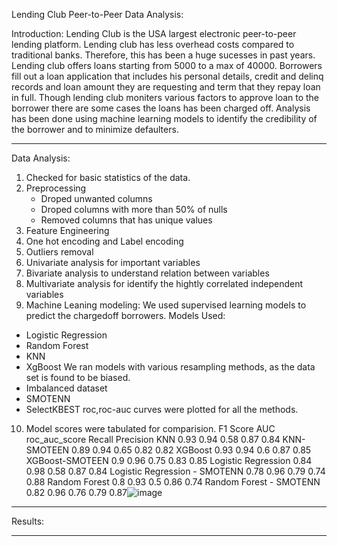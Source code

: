 Lending Club Peer-to-Peer Data Analysis:

Introduction:
Lending Club is the USA largest electronic peer-to-peer lending platform. Lending club has less overhead costs compared to traditional banks. Therefore, this has been a huge sucesses in past years. Lending club offers loans starting from 5000 to a max of 40000. Borrowers fill out a loan application that includes his personal details, credit and delinq records and loan amount they are requesting and term that they repay loan in full. Though lending club moniters various factors to approve loan to the borrower there are some cases the loans has been charged off. Analysis has been done using machine learning models to identify the credibility of the borrower and to minimize defaulters.

***
Data Analysis:
1. Checked for basic statistics of the data.
2. Preprocessing 
   - Droped unwanted columns
   - Droped columns with more than 50% of nulls
   - Removed columns that has unique values
3. Feature Engineering
4. One hot encoding and Label encoding
5. Outliers removal
6. Univariate analysis for important variables
7. Bivariate analysis to understand relation between variables
8. Multivariate analysis for identify the hightly correlated independent variables
9. Machine Leaning modeling:
  We used supervised learning models to predict the chargedoff borrowers.
  Models Used:
  - Logistic Regression
  - Random Forest
  - KNN
  - XgBoost
  We ran models with various resampling methods, as the data set is found to be biased. 
  - Imbalanced dataset
  - SMOTENN
  - SelectKBEST
  roc,roc-auc curves were plotted for all the methods.
10. Model scores were tabulated for comparision.
	F1 Score	AUC	roc_auc_score	Recall	Precision
KNN	0.93	0.94	0.58	0.87	0.84
KNN-SMOTEEN	0.89	0.94	0.65	0.82	0.82
XGBoost	0.93	0.94	0.6	0.87	0.85
XGBoost-SMOTEEN	0.9	0.96	0.75	0.83	0.85
Logistic Regression	0.84	0.98	0.58	0.87	0.84
Logistic Regression - SMOTENN	0.78	0.96	0.79	0.74	0.88
Random Forest	0.8	0.93	0.5	0.86	0.74
Random Forest - SMOTENN	0.82	0.96	0.76	0.79	0.87![image](https://user-images.githubusercontent.com/79874273/128814414-372a0cc8-bd5b-4d64-b3c0-83e65581e4b1.png)

***
Results:

***
 
